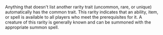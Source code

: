 Anything that doesn't list another rarity trait (uncommon, rare, or unique) automatically has the common trait. This rarity indicates that an ability, item, or spell is available to all players who meet the prerequisites for it. A creature of this rarity is generally known and can be summoned with the appropriate summon spell.